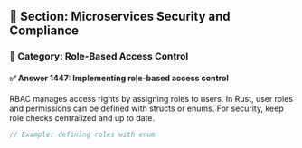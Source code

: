 ## 📘 Section: Microservices Security and Compliance
### 🔹 Category: Role-Based Access Control
#### ✅ Answer 1447: Implementing role-based access control

RBAC manages access rights by assigning roles to users. In Rust, user roles and permissions can be defined with structs or enums. For security, keep role checks centralized and up to date.

```rust
// Example: defining roles with enum
```
